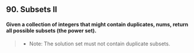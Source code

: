 ## 90. Subsets II
#### Given a collection of integers that might contain duplicates, nums, return all possible subsets (the power set).

>* Note: The solution set must not contain duplicate subsets.
